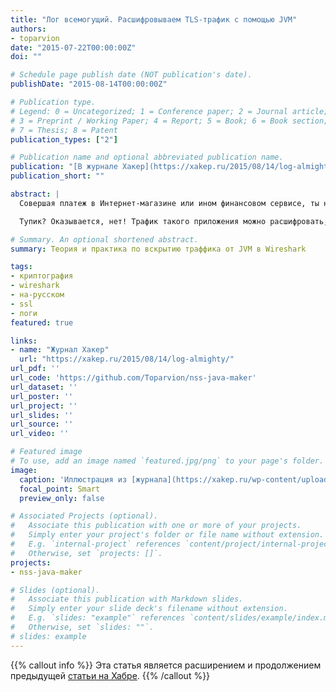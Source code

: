 ```yaml
---
title: "Лог всемогущий. Расшифровываем TLS-трафик с помощью JVM"
authors:
- toparvion
date: "2015-07-22T00:00:00Z"
doi: ""

# Schedule page publish date (NOT publication's date).
publishDate: "2015-08-14T00:00:00Z"

# Publication type.
# Legend: 0 = Uncategorized; 1 = Conference paper; 2 = Journal article;
# 3 = Preprint / Working Paper; 4 = Report; 5 = Book; 6 = Book section;
# 7 = Thesis; 8 = Patent
publication_types: ["2"]

# Publication name and optional abbreviated publication name.
publication: "[В журнале Хакер](https://xakep.ru/2015/08/14/log-almighty/)"
publication_short: ""

abstract: |
  Совершая платеж в Интернет-магазине или ином финансовом сервисе, ты наверняка инициируешь SSL-соединение где-то на серверной стороне с участием какого-нибудь Java-приложения. А теперь представь: что, если тебе нужно исследовать это соединение? В силу бизнес-ценности его нельзя сделать открытым даже в тестовом окружении. Устроить [MITM](https://ru.wikipedia.org/wiki/%D0%A7%D0%B5%D0%BB%D0%BE%D0%B2%D0%B5%D0%BA_%D0%BF%D0%BE%D1%81%D0%B5%D1%80%D0%B5%D0%B4%D0%B8%D0%BD%D0%B5) с помощью [Fiddler](https://en.wikipedia.org/wiki/Fiddler_%28software%29)’а не даст привязка к настоящим сертификатам, и даже если ты раздобудешь приватный ключ сервера, успех не гарантирован.

  Тупик? Оказывается, нет! Трафик такого приложения можно расшифровать, если у тебя есть его перехват [Wireshark](https://ru.wikipedia.org/wiki/Wireshark)’ом и… логи JVM.

# Summary. An optional shortened abstract.
summary: Теория и практика по вскрытию траффика от JVM в Wireshark

tags:
- криптография
- wireshark
- на-русском
- ssl
- логи
featured: true

links:
- name: "Журнал Хакер"
  url: "https://xakep.ru/2015/08/14/log-almighty/"
url_pdf: ''
url_code: 'https://github.com/Toparvion/nss-java-maker'
url_dataset: ''
url_poster: ''
url_project: ''
url_slides: ''
url_source: ''
url_video: ''

# Featured image
# To use, add an image named `featured.jpg/png` to your page's folder.
image:
  caption: 'Иллюстрация из [журнала](https://xakep.ru/wp-content/uploads/2015/08/dots.png)'
  focal_point: Smart
  preview_only: false

# Associated Projects (optional).
#   Associate this publication with one or more of your projects.
#   Simply enter your project's folder or file name without extension.
#   E.g. `internal-project` references `content/project/internal-project/index.md`.
#   Otherwise, set `projects: []`.
projects:
- nss-java-maker

# Slides (optional).
#   Associate this publication with Markdown slides.
#   Simply enter your slide deck's filename without extension.
#   E.g. `slides: "example"` references `content/slides/example/index.md`.
#   Otherwise, set `slides: ""`.
# slides: example
---
```

{{% callout info %}}
Эта статья является расширением и продолжением предыдущей [статьи на Хабре](/publication/2015/habr/).
{{% /callout %}}
